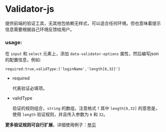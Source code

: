 # Validator-js

提供前端的验证工具，无其他包依赖无样式，可以适合任何环境。但也意味着提示信息需要根据自己环境反馈给用户。

### usage:

在 `input` 和 `select` 元素上，添加 `data-validator-options` 属性，然后编写json的配置信息，例如:

```
required:true,validType:['loginName','length[6,32]']
```

* required

    代表验证必填项。

* validType

    验证的规则组合，`string` 的数组，注意格式！其中 `length[6,32]` 的意思是，使用 `length` 验证规则，并且传入参数为 `6` 和 `32`。

**更多验证规则可自行扩展**，详细使用例子：[参见](src/html/demo.html)


